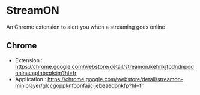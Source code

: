 # StreamON
An Chrome extension to alert you when a streaming goes online

## Chrome
 * Extension : https://chrome.google.com/webstore/detail/streamon/kehnkjfpdndnpddnhlnaeaplnbegleim?hl=fr
 * Application : https://chrome.google.com/webstore/detail/streamon-miniplayer/glccgoppknfoonfajicijebeaedpnkfp?hl=fr
